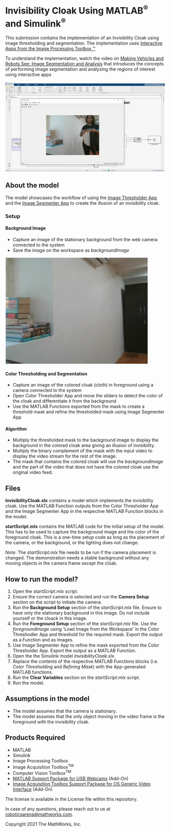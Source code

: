 # Invisibility Cloak Using MATLAB<sup>:registered:</sup> and Simulink<sup>:registered:</sup> 

This submission contains the implementation of an Invisibility Cloak using image thresholding and segmentation.
The implementation uses [Interactive Apps from the Image Processing Toolbox &trade;](https://www.mathworks.com/help/images/referencelist.html?type=app&s_tid=CRUX_topnav)

To understand the implementation, watch the video on [Making Vehicles and Robots See: Image Segmentation and Analysis](https://www.youtube.com/watch?v=-bYKl64vpGY) that introduces the concepts of performing image segmentation and analyzing the regions of interest using interactive apps

<img src="READMEResources/InvisibilityCloak.gif"> 

## About the model ##

The model showcases the workflow of using the [Image Thresholder App](https://www.mathworks.com/help/images/ref/colorthresholder-app.html) and the [Image Segmenter App](https://www.mathworks.com/help/images/ref/imagesegmenter-app.html) to create the illusion of an invisibility cloak. 

### Setup ###
#### Background Image ####
- Capture an image of the stationary background from the web camera connected to the system 
- Save the image on the workspace as *backgroundImage*
<img src="READMEResources/backgroundImage.png"> 

#### Color Thresholding and Segmentation ####
- Capture an image of the colored cloak (cloth) in foreground using a camera connected to the system 
- Open Color Thresholder App and move the sliders to detect the color of the cloak and differentiate it from the background
- Use the MATLAB Functions exported from the mask to create a threshold mask and refine the thresholded mask using Image Segmenter App

#### Algorithm ####
- Multiply the thresholded mask to the background image to display the background in the colored cloak area giving an illusion of invisibility.
- Multiply the binary complement of the mask with the input video to display the video stream for the rest of the image.
- The mask that contains the colored cloak will use the *backgroundImage* and the part of the video that does not have the colored cloak use the original video feed.

## Files ##

**InvisibilityCloak.slx** contains a model which implements the invisibility cloak. Use the MATLAB Function outputs from the Color Thresholder App and the Image Segmenter App in the respective MATLAB Function blocks in the model.

**startScript.mlx** contains the MATLAB code for the initial setup of the model. This has to be used to capture the background image and the color of the foreground cloak.  This is a one-time setup code as long as the placement of the camera, or the background, or the lighting does not change.

*Note:* The *startScript.mlx* file needs to be run if the camera placement is changed. The demonstration needs a stable background without any moving objects in the camera frame except the cloak.

## How to run the model? ##
1. Open the *startScript.mlx* script. 
2. Ensure the correct camera is selected and run the **Camera Setup** section on the script to initiate the camera. 
3. Run the **Background Setup** section of the *startScript.mlx* file. Ensure to have only the stationary background in this image. Do not include yourself or the cloack in this image.
3. Run the **Foreground Setup** section of the *startScript.mlx* file. Use the *foregroundImage* using 'Load Image from the Workspace' in the Color Threshodler App and threshold for the required mask. Export the output as a Function and as Images.
4. Use Image Segmenter App to refine the mask exported from the Color Thresholder App. Export the output as a MATLAB Function.
5. Open the the Simulink model *InvisibilityCloak.slx*. 
6. Replace the contents of the respective MATLAB Functions blocks (i.e. *Color Thresholding* and *Refining Mask*) with the App-generated MATLAB functions.
7. Run the **Clear Variables** section on the *startScript.mlx* script.
7. Run the model.



## Assumptions in the model ##

- The model assumes that the camera is stationary.
- The model assumes that the only object moving in the video frame is the foreground with the invisibility cloak.

## Products Required ##
- MATLAB
- Simulink
- Image Processing Toolbox
- Image Acquisition Toolbox<sup>TM</sup> 
- Computer Vision Toolbox<sup>TM</sup>
- [MATLAB Support Package for USB Webcams](https://www.mathworks.com/matlabcentral/fileexchange/45182-matlab-support-package-for-usb-webcams) (Add-On)
- [Image Acquisition Toolbox Support Package for OS Generic Video Interface](https://in.mathworks.com/matlabcentral/fileexchange/45183-image-acquisition-toolbox-support-package-for-os-generic-video-interface) (Add-On)

The license is available in the License file within this repository.

In case of any questions, please reach out to us at roboticsarena@mathworks.com.

Copyright 2021 The MathWorks, Inc.

